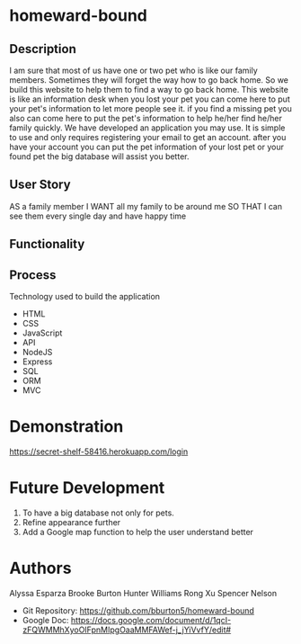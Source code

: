 # homeward-bound

## Description
I am sure that most of us have one or two pet who is like our family members. Sometimes they will forget the way how to go back home. So we build this website to help them to find a way to go back home.  This website is like an information desk when you lost your pet you can come here to put your pet's information to let more people see it. if you find a missing pet you also can come here to put the pet's information to help he/her find he/her family quickly. We have developed an application you may use. It is simple to use and only requires registering your email to get an account. after you have your account you can put the pet information of your lost pet or your found pet the big database will assist you better. 

## User Story
AS a family member 
I WANT all my family to be around me 
SO THAT I can see them every single day and have happy time

## Functionality



## Process
Technology used to build the application 

- HTML
- CSS
- JavaScript
- API
- NodeJS
- Express
- SQL
- ORM
- MVC


# Demonstration


https://secret-shelf-58416.herokuapp.com/login

# Future Development

1. To have a big database not only for pets. 
2. Refine appearance further
3. Add a Google map function to help the user understand better

# Authors

Alyssa Esparza
Brooke Burton
Hunter Williams
Rong Xu
Spencer Nelson



- Git Repository: https://github.com/bburton5/homeward-bound
- Google Doc: https://docs.google.com/document/d/1qcI-zFQWMMhXyoOIFpnMIpgOaaMMFAWef-j_jYiVvfY/edit#
